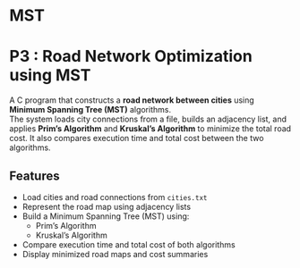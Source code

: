 # MST
# P3 : Road Network Optimization using MST

A C program that constructs a **road network between cities** using **Minimum Spanning Tree (MST)** algorithms.  
The system loads city connections from a file, builds an adjacency list, and applies **Prim’s Algorithm** and **Kruskal’s Algorithm** to minimize the total road cost. It also compares execution time and total cost between the two algorithms.

## Features
- Load cities and road connections from `cities.txt`
- Represent the road map using adjacency lists
- Build a Minimum Spanning Tree (MST) using:
  - Prim’s Algorithm
  - Kruskal’s Algorithm
- Compare execution time and total cost of both algorithms
- Display minimized road maps and cost summaries
